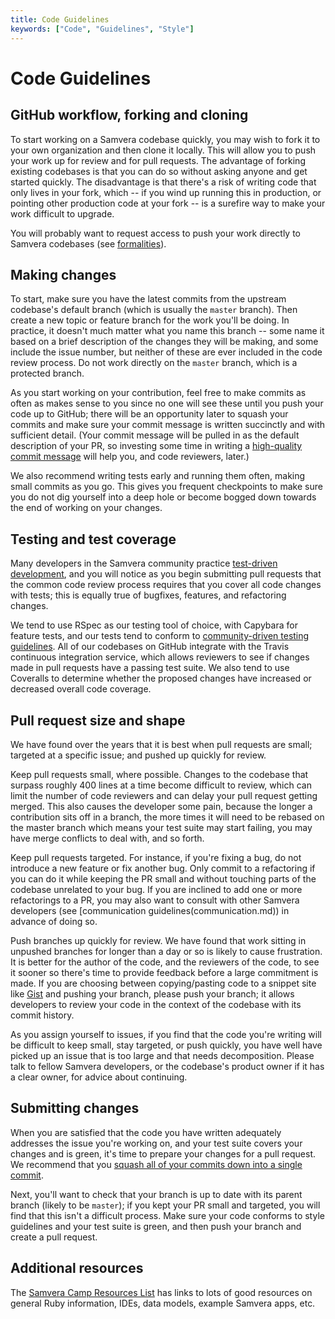 ```yaml
---
title: Code Guidelines
keywords: ["Code", "Guidelines", "Style"]
---
```


# Code Guidelines

## GitHub workflow, forking and cloning

To start working on a Samvera codebase quickly, you may wish to fork it to your own organization and then clone it locally. This will allow you to push your work up for review and for pull requests. The advantage of forking existing codebases is that you can do so without asking anyone and get started quickly. The disadvantage is that there's a risk of writing code that only lives in your fork, which -- if you wind up running this in production, or pointing other production code at your fork -- is a surefire way to make your work difficult to upgrade.

You will probably want to request access to push your work directly to Samvera codebases (see [formalities](formalities.md)).

## Making changes

To start, make sure you have the latest commits from the upstream codebase's default branch (which is usually the `master` branch). Then create a new topic or feature branch for the work you'll be doing. In practice, it doesn't much matter what you name this branch -- some name it based on a brief description of the changes they will be making, and some include the issue number, but neither of these are ever included in the code review process. Do not work directly on the `master` branch, which is a protected branch.

As you start working on your contribution, feel free to make commits as often as makes sense to you since no one will see these until you push your code up to GitHub; there will be an opportunity later to squash your commits and make sure your commit message is written succinctly and with sufficient detail. (Your commit message will be pulled in as the default description of your PR, so investing some time in writing a [high-quality commit message](http://tbaggery.com/2008/04/19/a-note-about-git-commit-messages.html) will help you, and code reviewers, later.)

We also recommend writing tests early and running them often, making small commits as you go. This gives you frequent checkpoints to make sure you do not dig yourself into a deep hole or become bogged down towards the end of working on your changes.

## Testing and test coverage

Many developers in the Samvera community practice [test-driven development](https://en.wikipedia.org/wiki/Test-driven_development), and you will notice as you begin submitting pull requests that the common code review process requires that you cover all code changes with tests; this is equally true of bugfixes, features, and refactoring changes.

We tend to use RSpec as our testing tool of choice, with Capybara for feature tests, and our tests tend to conform to [community-driven testing guidelines](http://betterspecs.org/). All of our codebases on GitHub integrate with the Travis continuous integration service, which allows reviewers to see if changes made in pull requests have a passing test suite. We also tend to use Coveralls to determine whether the proposed changes have increased or decreased overall code coverage.

## Pull request size and shape

We have found over the years that it is best when pull requests are small; targeted at a specific issue; and pushed up quickly for review.

Keep pull requests small, where possible. Changes to the codebase that surpass roughly 400 lines at a time become difficult to review, which can limit the number of code reviewers and can delay your pull request getting merged. This also causes the developer some pain, because the longer a contribution sits off in a branch, the more times it will need to be rebased on the master branch which means your test suite may start failing, you may have merge conflicts to deal with, and so forth.

Keep pull requests targeted. For instance, if you're fixing a bug, do not introduce a new feature or fix another bug. Only commit to a refactoring if you can do it while keeping the PR small and without touching parts of the codebase unrelated to your bug. If you are inclined to add one or more refactorings to a PR, you may also want to consult with other Samvera developers (see [communication guidelines(communication.md)) in advance of doing so.

Push branches up quickly for review. We have found that work sitting in unpushed branches for longer than a day or so is likely to cause frustration. It is better for the author of the code, and the reviewers of the code, to see it sooner so there's time to provide feedback before a large commitment is made. If you are choosing between copying/pasting code to a snippet site like [Gist](http://gist.github.com/) and pushing your branch, please push your branch; it allows developers to review your code in the context of the codebase with its commit history.

As you assign yourself to issues, if you find that the code you're writing will be difficult to keep small, stay targeted, or push quickly, you have well have picked up an issue that is too large and that needs decomposition. Please talk to fellow Samvera developers, or the codebase's product owner if it has a clear owner, for advice about continuing.

## Submitting changes

When you are satisfied that the code you have written adequately addresses the issue you're working on, and your test suite covers your changes and is green, it's time to prepare your changes for a pull request. We recommend that you [squash all of your commits down into a single commit](http://ndlib.github.io/practices/one-commit-per-pull-request/).

Next, you'll want to check that your branch is up to date with its parent branch (likely to be `master`); if you kept your PR small and targeted, you will find that this isn't a difficult process. Make sure your code conforms to style guidelines and your test suite is green, and then push your branch and create a pull request.

## Additional resources

The [Samvera Camp Resources List](https://docs.google.com/document/d/1wnpJBS-Q9Yswp7r2fGfzvOzjjz0C971INU3pDfgZd8k/edit#heading=h.avateqba3goc)
has links to lots of good resources on general Ruby information, IDEs, data models, example Samvera
apps, etc.
